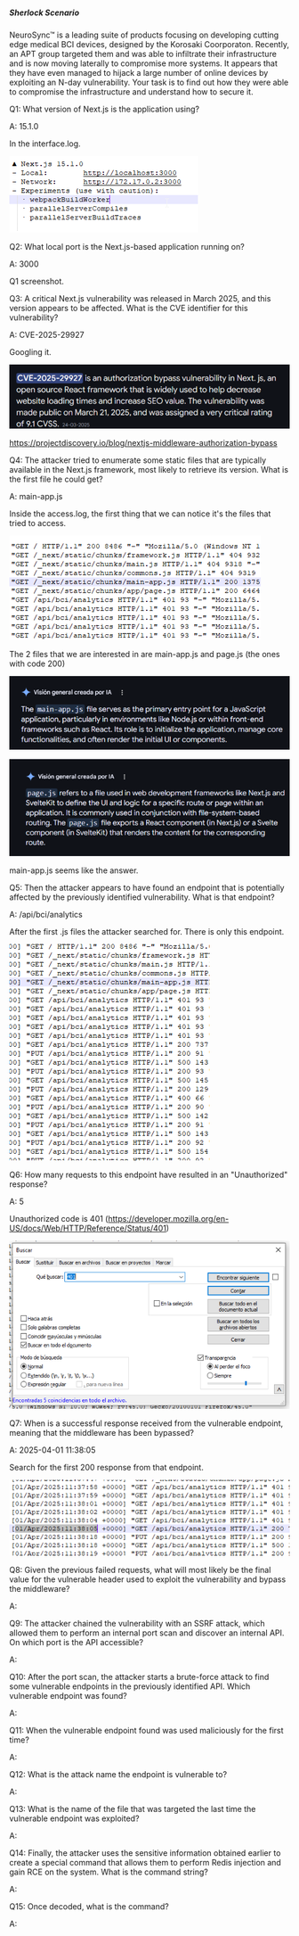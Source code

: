 

##### Sherlock Scenario

NeuroSync™ is a leading suite of products focusing on developing cutting edge medical BCI devices, designed by the Korosaki Coorporaton. Recently, an APT group targeted them and was able to infiltrate their infrastructure and is now moving laterally to compromise more systems. It appears that they have even managed to hijack a large number of online devices by exploiting an N-day vulnerability. Your task is to find out how they were able to compromise the infrastructure and understand how to secure it.



Q1: What version of Next.js is the application using?

A: 15.1.0

In the interface.log.

![](../../Img/Pasted%20image%2020250429152722.png)

Q2: What local port is the Next.js-based application running on?

A: 3000

Q1 screenshot.

Q3: A critical Next.js vulnerability was released in March 2025, and this version appears to be affected. What is the CVE identifier for this vulnerability?

A: CVE-2025-29927

Googling it.

![](../../Img/Pasted%20image%2020250429153028.png)

https://projectdiscovery.io/blog/nextjs-middleware-authorization-bypass

Q4: The attacker tried to enumerate some static files that are typically available in the Next.js framework, most likely to retrieve its version. What is the first file he could get?

A: main-app.js

Inside the access.log, the first thing that we can notice it's the files that tried to access.

![](../../Img/Pasted%20image%2020250429153550.png)

The 2 files that we are interested in are main-app.js and page.js (the ones with code 200)

![](../../Img/Pasted%20image%2020250429153738.png)

![](../../Img/Pasted%20image%2020250429153724.png)

main-app.js seems like the answer.

Q5: Then the attacker appears to have found an endpoint that is potentially affected by the previously identified vulnerability. What is that endpoint?

A: /api/bci/analytics

After the first .js files the attacker searched for. There is only this endpoint.

![](../../Img/Pasted%20image%2020250429153924.png)

Q6: How many requests to this endpoint have resulted in an "Unauthorized" response?

A: 5

Unauthorized code is 401 (https://developer.mozilla.org/en-US/docs/Web/HTTP/Reference/Status/401)

![](../../Img/Pasted%20image%2020250429154143.png)

Q7: When is a successful response received from the vulnerable endpoint, meaning that the middleware has been bypassed?

A: 2025-04-01 11:38:05

Search for the first 200 response from that endpoint.

![](../../Img/Pasted%20image%2020250429154309.png)

Q8: Given the previous failed requests, what will most likely be the final value for the vulnerable header used to exploit the vulnerability and bypass the middleware?

A: 



Q9: The attacker chained the vulnerability with an SSRF attack, which allowed them to perform an internal port scan and discover an internal API. On which port is the API accessible?

A: 

Q10: After the port scan, the attacker starts a brute-force attack to find some vulnerable endpoints in the previously identified API. Which vulnerable endpoint was found?

A: 

Q11: When the vulnerable endpoint found was used maliciously for the first time?

A: 

Q12: What is the attack name the endpoint is vulnerable to?

A: 

Q13: What is the name of the file that was targeted the last time the vulnerable endpoint was exploited?

A: 

Q14: Finally, the attacker uses the sensitive information obtained earlier to create a special command that allows them to perform Redis injection and gain RCE on the system. What is the command string?

A: 

Q15: Once decoded, what is the command?

A: 


